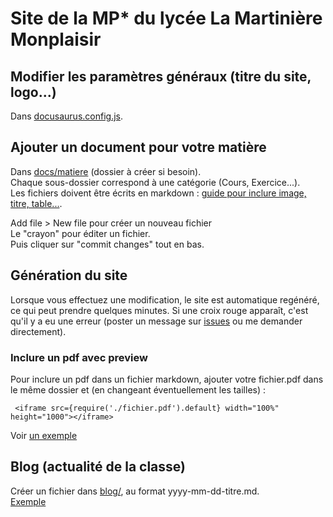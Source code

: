 # Site de la MP* du lycée La Martinière Monplaisir

## Modifier les paramètres généraux (titre du site, logo...)

Dans [docusaurus.config.js](./docusaurus.config.js).

## Ajouter un document pour votre matière

Dans [docs/matiere](https://github.com/mpstar-lamartin/mpstar-lamartin.github.io/tree/main/docs) (dossier à créer si besoin).  
Chaque sous-dossier correspond à une catégorie (Cours, Exercice...).  
Les fichiers doivent être écrits en markdown : [guide pour inclure image, titre, table...](https://www.markdownguide.org/basic-syntax).

Add file > New file pour créer un nouveau fichier  
Le "crayon" pour éditer un fichier.  
Puis cliquer sur "commit changes" tout en bas.

## Génération du site

Lorsque vous effectuez une modification, le site est automatique regénéré, ce qui peut prendre quelques minutes. Si une croix rouge apparaît, c'est qu'il y a eu une erreur (poster un message sur [issues](https://github.com/mpstar-lamartin/mpstar-lamartin.github.io/issues) ou me demander directement).

### Inclure un pdf avec preview

Pour inclure un pdf dans un fichier markdown, ajouter votre fichier.pdf dans le même dossier et (en changeant éventuellement les tailles) : 
```
 <iframe src={require('./fichier.pdf').default} width="100%" height="1000"></iframe> 
```
Voir [un exemple](https://github.com/mpstar-lamartin/mpstar-lamartin.github.io/tree/16f01758462c8d19ad770f1618ec47c285bf3f8c/docs/math/2_Cours)

## Blog (actualité de la classe)

Créer un fichier dans [blog/](https://github.com/mpstar-lamartin/mpstar-lamartin.github.io/tree/main/blog), au format yyyy-mm-dd-titre.md.  
[Exemple](https://github.com/mpstar-lamartin/mpstar-lamartin.github.io/blob/16f01758462c8d19ad770f1618ec47c285bf3f8c/blog/2022-09-01-rentree.mdx)

